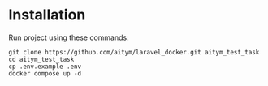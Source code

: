 # Installation

Run project using these commands:

```
git clone https://github.com/aitym/laravel_docker.git aitym_test_task
cd aitym_test_task
cp .env.example .env
docker compose up -d
```
